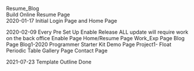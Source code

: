Resume_Blog                                                                                                                                                                         
Build Online Resume Page                                                                                                                                                           
2020-01-17 Initial Login Page and Home Page

2020-02-09 Every Pre Set Up Enable Release
ALL update will require work on the back office
Enable Page
Home/Resume Page
Work_Exp Page
Blog Page
Blog1-2020 Programmer Starter Kit
Demo Page
Project1- Float Periodic Table
Gallery Page
Contact Page

2021-07-23
Template Outline Done
